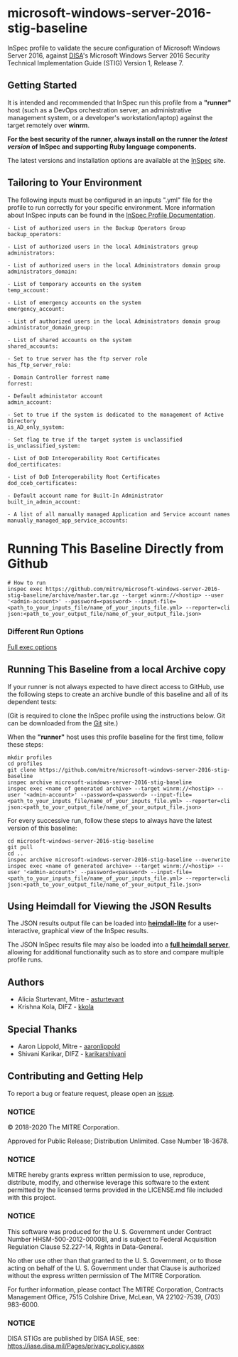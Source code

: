 # microsoft-windows-server-2016-stig-baseline
InSpec profile to validate the secure configuration of Microsoft Windows Server 2016, against [DISA](https://iase.disa.mil/stigs/)'s Microsoft Windows Server 2016 Security Technical Implementation Guide (STIG) Version 1, Release 7.

## Getting Started  
It is intended and recommended that InSpec run this profile from a __"runner"__ host (such as a DevOps orchestration server, an administrative management system, or a developer's workstation/laptop) against the target remotely over __winrm__.

__For the best security of the runner, always install on the runner the _latest version_ of InSpec and supporting Ruby language components.__ 

The latest versions and installation options are available at the [InSpec](http://inspec.io/) site.

## Tailoring to Your Environment
The following inputs must be configured in an inputs ".yml" file for the profile to run correctly for your specific environment. More information about InSpec inputs can be found in the [InSpec Profile Documentation](https://www.inspec.io/docs/reference/profiles/).

```
- List of authorized users in the Backup Operators Group
backup_operators:

- List of authorized users in the local Administrators group
administrators:

- List of authorized users in the local Administrators domain group
administrators_domain:

- List of temporary accounts on the system
temp_account:

- List of emergency accounts on the system
emergency_account:

- List of authorized users in the local Administrators domain group
administrator_domain_group:

- List of shared accounts on the system
shared_accounts:

- Set to true server has the ftp server role
has_ftp_server_role:

- Domain Controller forrest name
forrest:

- Default administator account
admin_account:

- Set to true if the system is dedicated to the management of Active Directory
is_AD_only_system:

- Set flag to true if the target system is unclassified
is_unclassified_system:

- List of DoD Interoperability Root Certificates
dod_certificates:

- List of DoD Interoperability Root Certificates
dod_cceb_certificates:

- Default account name for Built-In Administrator
built_in_admin_account:

- A list of all manually managed Application and Service account names
manually_managed_app_service_accounts:

```

# Running This Baseline Directly from Github

```
# How to run
inspec exec https://github.com/mitre/microsoft-windows-server-2016-stig-baseline/archive/master.tar.gz --target winrm://<hostip> --user '<admin-account>' --password=<password> --input-file=<path_to_your_inputs_file/name_of_your_inputs_file.yml> --reporter=cli json:<path_to_your_output_file/name_of_your_output_file.json>
```

### Different Run Options

  [Full exec options](https://docs.chef.io/inspec/cli/#options-3)

## Running This Baseline from a local Archive copy 

If your runner is not always expected to have direct access to GitHub, use the following steps to create an archive bundle of this baseline and all of its dependent tests:

(Git is required to clone the InSpec profile using the instructions below. Git can be downloaded from the [Git](https://git-scm.com/book/en/v2/Getting-Started-Installing-Git) site.)

When the __"runner"__ host uses this profile baseline for the first time, follow these steps: 

```
mkdir profiles
cd profiles
git clone https://github.com/mitre/microsoft-windows-server-2016-stig-baseline
inspec archive microsoft-windows-server-2016-stig-baseline
inspec exec <name of generated archive> --target winrm://<hostip> --user '<admin-account>' --password=<password> --input-file=<path_to_your_inputs_file/name_of_your_inputs_file.yml> --reporter=cli json:<path_to_your_output_file/name_of_your_output_file.json>
```
For every successive run, follow these steps to always have the latest version of this baseline:

```
cd microsoft-windows-server-2016-stig-baseline
git pull
cd ..
inspec archive microsoft-windows-server-2016-stig-baseline --overwrite
inspec exec <name of generated archive> --target winrm://<hostip> --user '<admin-account>' --password=<password> --input-file=<path_to_your_inputs_file/name_of_your_inputs_file.yml> --reporter=cli json:<path_to_your_output_file/name_of_your_output_file.json>
```

## Using Heimdall for Viewing the JSON Results

The JSON results output file can be loaded into __[heimdall-lite](https://heimdall-lite.mitre.org/)__ for a user-interactive, graphical view of the InSpec results. 

The JSON InSpec results file may also be loaded into a __[full heimdall server](https://github.com/mitre/heimdall)__, allowing for additional functionality such as to store and compare multiple profile runs.

## Authors
* Alicia Sturtevant, Mitre - [asturtevant](https://github.com/asturtevant)
* Krishna Kola, DIFZ - [kkola](https://github.com/kkola)

## Special Thanks

* Aaron Lippold, Mitre - [aaronlippold](https://github.com/aaronlippold)
* Shivani Karikar, DIFZ - [karikarshivani](https://github.com/karikarshivani)

## Contributing and Getting Help
To report a bug or feature request, please open an [issue](https://github.com/mitre/microsoft-windows-server-2016-stig-baseline/issues/new).

### NOTICE

© 2018-2020 The MITRE Corporation.

Approved for Public Release; Distribution Unlimited. Case Number 18-3678.

### NOTICE 

MITRE hereby grants express written permission to use, reproduce, distribute, modify, and otherwise leverage this software to the extent permitted by the licensed terms provided in the LICENSE.md file included with this project.

### NOTICE  

This software was produced for the U. S. Government under Contract Number HHSM-500-2012-00008I, and is subject to Federal Acquisition Regulation Clause 52.227-14, Rights in Data-General.  

No other use other than that granted to the U. S. Government, or to those acting on behalf of the U. S. Government under that Clause is authorized without the express written permission of The MITRE Corporation.

For further information, please contact The MITRE Corporation, Contracts Management Office, 7515 Colshire Drive, McLean, VA  22102-7539, (703) 983-6000.

### NOTICE 

DISA STIGs are published by DISA IASE, see: https://iase.disa.mil/Pages/privacy_policy.aspx